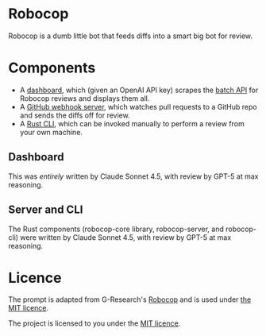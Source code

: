 # Robocop

Robocop is a dumb little bot that feeds diffs into a smart big bot for review.

# Components

* A [dashboard](./dashboard.html), which (given an OpenAI API key) scrapes the [batch API](https://platform.openai.com/docs/guides/batch) for Robocop reviews and displays them all.
* A [GitHub webhook server](./robocop-server), which watches pull requests to a GitHub repo and sends the diffs off for review.
* A [Rust CLI](./robocop-cli), which can be invoked manually to perform a review from your own machine.

## Dashboard

This was *entirely* written by Claude Sonnet 4.5, with review by GPT-5 at max reasoning.

## Server and CLI

The Rust components (robocop-core library, robocop-server, and robocop-cli) were written by Claude Sonnet 4.5, with review by GPT-5 at max reasoning.

# Licence

The prompt is adapted from G-Research's [Robocop](https://github.com/G-Research/robocop) and is used under [the MIT licence](./prompt-LICENSE).

The project is licensed to you under the [MIT licence](./LICENSE).
